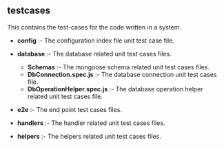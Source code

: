 ## testcases

This contains the test-cases for the code written in a system. 

- **config** :- The configuration index file unit test case file.

- **database** :- The database related unit test cases files.
   - **Schemas** :- The mongoose schema related unit test cases files.
   - **DbConnection.spec.js** :- The database connection unit test cases file.
   - **DbOperationHelper.spec.js** :- The database operation helper related unit test cases file.

- **e2e** :- The end point test cases files.

- **handlers** :- The handler related unit test cases files.

- **helpers** :- The helpers related unit test cases files.   